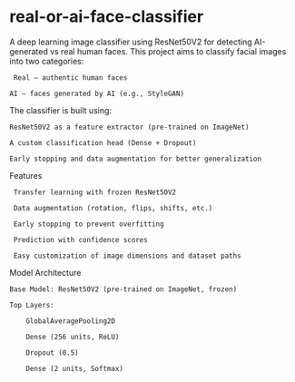# real-or-ai-face-classifier
A deep learning image classifier using ResNet50V2 for detecting AI-generated vs real human faces.
This project aims to classify facial images into two categories:

     Real – authentic human faces

    AI – faces generated by AI (e.g., StyleGAN)

The classifier is built using:

    ResNet50V2 as a feature extractor (pre-trained on ImageNet)

    A custom classification head (Dense + Dropout)

    Early stopping and data augmentation for better generalization

Features

     Transfer learning with frozen ResNet50V2

     Data augmentation (rotation, flips, shifts, etc.)

     Early stopping to prevent overfitting

     Prediction with confidence scores

     Easy customization of image dimensions and dataset paths


Model Architecture

    Base Model: ResNet50V2 (pre-trained on ImageNet, frozen)

    Top Layers:

        GlobalAveragePooling2D

        Dense (256 units, ReLU)

        Dropout (0.5)

        Dense (2 units, Softmax)
        
